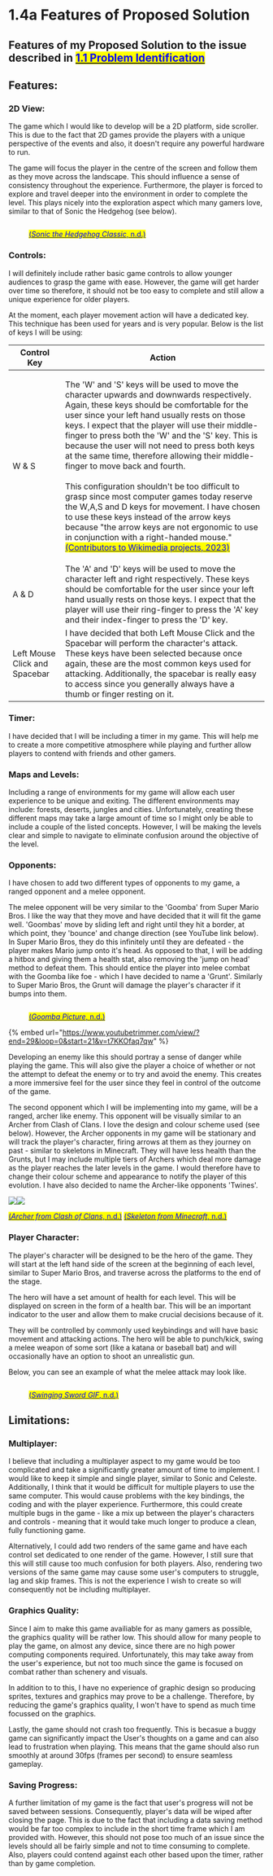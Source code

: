 # 1.4a Features of Proposed Solution

## Features of my Proposed Solution to the issue described in [<mark style="color:blue;">1.1 Problem Identification</mark>](1.1-problem-identification.md)

## Features:

### 2D View:

The game which I would like to develop will be a 2D platform, side scroller. This is due to the fact that 2D games provide the players with a unique perspective of the events and also, it doesn't require any powerful hardware to run.

The game will focus the player in the centre of the screen and follow them as they move across the landscape. This should influence a sense of consistency throughout the experience. Furthermore, the player is forced to explore and travel deeper into the environment in order to complete the level. This plays nicely into the exploration aspect which many gamers love, similar to that of Sonic the Hedgehog (see below).

<figure><img src="../.gitbook/assets/image (1).png" alt=""><figcaption><p><a href="../reference-page.md"><mark style="color:blue;">(</mark><em><mark style="color:blue;">Sonic the Hedgehog Classic</mark></em><mark style="color:blue;">, n.d.)</mark></a></p></figcaption></figure>



### Controls:

&#x20;I will definitely include rather basic game controls to allow younger audiences to grasp the game with ease. However, the game will get harder over time so therefore, it should not be too easy to complete and still allow a unique experience for older players.

At the moment, each player movement action will have a dedicated key. This technique has been used for years and is very popular. Below is the list of keys I will be using:

| Control Key                   | Action                                                                                                                                                                                                                                                                                                                                                                                                                                                                                                                                                                                                                                                                                                                                                                                                                                                           |
| ----------------------------- | ---------------------------------------------------------------------------------------------------------------------------------------------------------------------------------------------------------------------------------------------------------------------------------------------------------------------------------------------------------------------------------------------------------------------------------------------------------------------------------------------------------------------------------------------------------------------------------------------------------------------------------------------------------------------------------------------------------------------------------------------------------------------------------------------------------------------------------------------------------------- |
| W & S                         | <p>The 'W' and 'S' keys will be used to move the character upwards and downwards respectively. Again, these keys should be comfortable for the user since your left hand usually rests on those keys. I expect that the player will use their middle-finger to press both the 'W' and the 'S' key. This is because the user will not need to press both keys at the same time, therefore allowing their middle-finger to move back and fourth.<br><br>This configuration shouldn't be too difficult to grasp since most computer games today reserve the W,A,S and D keys for movement. I have chosen to use these keys instead of the arrow keys because "the arrow keys are not ergonomic to use in conjunction with a right-handed mouse." <a href="../reference-page.md"><mark style="color:blue;">(Contributors to Wikimedia projects, 2023)</mark></a></p> |
| A & D                         | The 'A' and 'D' keys will be used to move the character left and right respectively. These keys should be comfortable for the user since your left hand usually rests on those keys. I expect that the player will use their ring-finger to press the 'A' key and their index-finger to press the 'D' key.                                                                                                                                                                                                                                                                                                                                                                                                                                                                                                                                                       |
| Left Mouse Click and Spacebar | I have decided that both Left Mouse Click and the Spacebar will perform the character's attack. These keys have been selected because once again, these are the most common keys used for attacking. Additionally, the spacebar is really easy to access since you generally always have a thumb or finger resting on it.                                                                                                                                                                                                                                                                                                                                                                                                                                                                                                                                        |



### Timer:

I have decided that I will be including a timer in my game. This will help me to create a more competitive atmosphere while playing and further allow players to contend with friends and other gamers.



### Maps and Levels:

Including a range of environments for my game will allow each user experience to be unique and exiting. The different environments may include: forests, deserts, jungles and cities. Unfortunately, creating these different maps may take a large amount of time so I might only be able to include a couple of the listed concepts. However, I will be making the levels clear and simple to navigate to eliminate confusion around the objective of the level.



### Opponents:

I have chosen to add two different types of opponents to my game, a ranged opponent and a melee opponent.

The melee opponent will be very similar to the 'Goomba' from Super Mario Bros. I like the way that they move and have decided that it will fit the game well. 'Goombas' move by sliding left and right until they hit a border, at which point, they 'bounce' and change direction (see YouTube link below). In Super Mario Bros, they do this infinitely until they are defeated - the player makes Mario jump onto it's head.  As opposed to that, I will be adding a hitbox and giving them a health stat, also removing the 'jump on head' method to defeat them. This should entice the player into melee combat with the Goomba like foe - which I have decided to name a 'Grunt'. Similarly to Super Mario Bros, the Grunt will damage the player's character if it bumps into them.

<figure><img src="../.gitbook/assets/image (6).png" alt=""><figcaption><p><a href="../reference-page.md"><mark style="color:blue;">(</mark><em><mark style="color:blue;">Goomba Picture</mark></em><mark style="color:blue;">, n.d.)</mark></a></p></figcaption></figure>

{% embed url="https://www.youtubetrimmer.com/view/?end=29&loop=0&start=21&v=t7KKOfaq7qw" %}

Developing an enemy like this should portray a sense of danger while playing the game. This will also give the player a choice of whether or not the attempt to defeat the enemy or to try and avoid the enemy. This creates a more immersive feel for the user since they feel in control of the outcome of the game.



The second opponent which I will be implementing into my game, will be a ranged, archer like enemy. This opponent will be visually similar to an Archer from Clash of Clans. I love the design and colour scheme used (see below). However, the Archer opponents in my game will be stationary and will track the player's character, firing arrows at them as they journey on past - similar to skeletons in Minecraft. They will have less health than the Grunts, but I may include multiple tiers of Archers which deal more damage as the player reaches the later levels in the game. I would therefore have to change their colour scheme and appearance to notify the player of this evolution. I have also decided to name the Archer-like opponents 'Twines'.

![](<../.gitbook/assets/image (2) (1).png>)![](<../.gitbook/assets/image (2) (2).png>)

[<mark style="color:blue;">(</mark>_<mark style="color:blue;">Archer from Clash of Clans</mark>_<mark style="color:blue;">, n.d.)</mark>](../reference-page.md)                    [ <mark style="color:blue;">(</mark>_<mark style="color:blue;">Skeleton from Minecraft</mark>_<mark style="color:blue;">, n.d.)</mark>](../reference-page.md)



### Player Character:

The player's character will be designed to be the hero of the game. They will start at the left hand side of the screen at the beginning of each level, similar to Super Mario Bros, and traverse across the platforms to the end of the stage.

The hero will have a set amount of health for each level. This will be displayed on screen in the form of a health bar. This will be an important indicator to the user and allow them to make crucial decisions because of it.

They will be controlled by commonly used keybindings and will have basic movement and attacking actions. The hero will be able to punch/kick, swing a melee weapon of some sort (like a katana or baseball bat) and will occasionally have an option to shoot an unrealistic gun.

Below, you can see an example of what the melee attack may look like.

<figure><img src="../.gitbook/assets/defv65a-52eb1530-5a1e-4620-bb28-c04110802934.gif" alt=""><figcaption><p><a href="../reference-page.md"><mark style="color:blue;">(</mark><em><mark style="color:blue;">Swinging Sword GIF</mark></em><mark style="color:blue;">, n.d.)</mark></a></p></figcaption></figure>

## Limitations:

### Multiplayer:

I believe that including a multiplayer aspect to my game would be too complicated and take a significantly greater amount of time to implement. I would like to keep it simple and single player, similar to Sonic and Celeste. Additionally, I think that it would be difficult for multiple players to use the same computer. This would cause problems with the key bindings, the coding and with the player experience. Furthermore, this could create multiple bugs in the game - like a mix up between the player's characters and controls - meaning that it would take much longer to produce a clean, fully functioning game.&#x20;

Alternatively, I could add two renders of the same game and have each control set dedicated to one render of the game. However, I still sure that this will still cause too much confusion for both players. Also, rendering two versions of the same game may cause some user's computers to struggle, lag and skip frames. This is not the experience I wish to create so will consequently not be including multiplayer.



### Graphics Quality:

Since I aim to make this game availiable for as many gamers as possible, the graphics quality will be rather low. This should allow for many people to play the game, on almost any device, since there are no high power computing components required. Unfortunately, this may take away from the user's experience, but not too much since the game is focused on combat rather than schenery and visuals.

In addition to to this, I have no experience of graphic design so producing sprites, textures and graphics may prove to be a challenge. Therefore, by reducing the game's graphics quality, I won't have to spend as much time focussed on the graphics.

Lastly, the game should not crash too frequently. This is becasue a buggy game can significantly impact the User's thoughts on a game and can also lead to frustration when playing. This means that the game should also run smoothly at around 30fps (frames per second) to ensure seamless gameplay.



### Saving Progress:

A further limitation of my game is the fact that user's progress will not be saved between sessions. Consequently, player's data will be wiped after closing the page. This is due to the fact that including a data saving method would be far too complex to include in the short time frame which I am provided with. However, this should not pose too much of an issue since the levels should all be fairly simple and not to time consuming to complete. Also, players could contend against each other based upon the timer, rather than by game completion.
